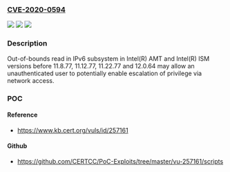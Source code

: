 ### [CVE-2020-0594](https://cve.mitre.org/cgi-bin/cvename.cgi?name=CVE-2020-0594)
![](https://img.shields.io/static/v1?label=Product&message=Intel(R)%20AMT%20and%20Intel(R)%20ISM&color=blue)
![](https://img.shields.io/static/v1?label=Version&message=n%2Fa&color=blue)
![](https://img.shields.io/static/v1?label=Vulnerability&message=Escalation%20of%20Privilege&color=brighgreen)

### Description

Out-of-bounds read in IPv6 subsystem in Intel(R) AMT and Intel(R) ISM versions before 11.8.77, 11.12.77, 11.22.77 and 12.0.64 may allow an unauthenticated user to potentially enable escalation of privilege via network access.

### POC

#### Reference
- https://www.kb.cert.org/vuls/id/257161

#### Github
- https://github.com/CERTCC/PoC-Exploits/tree/master/vu-257161/scripts
